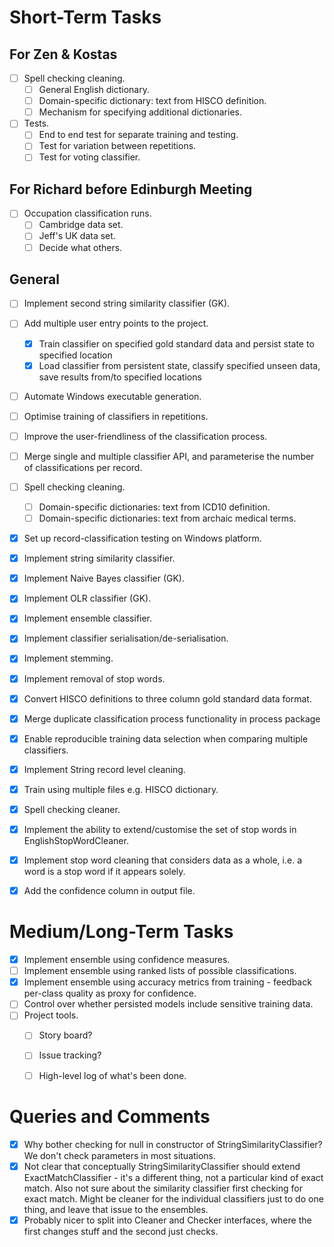  
# Short-Term Tasks
 
## For Zen & Kostas

- [ ] Spell checking cleaning.
   - [ ] General English dictionary.
   - [ ] Domain-specific dictionary: text from HISCO definition.
   - [ ] Mechanism for specifying additional dictionaries.
- [ ] Tests.
   - [ ] End to end test for separate training and testing.
   - [ ] Test for variation between repetitions.
   - [ ] Test for voting classifier.

## For Richard before Edinburgh Meeting

- [ ] Occupation classification runs.
   - [ ] Cambridge data set.
   - [ ] Jeff's UK data set.
   - [ ] Decide what others.

## General

- [ ] Implement second string similarity classifier (GK).
- [ ] Add multiple user entry points to the project.
   - [x] Train classifier on specified gold standard data and persist state to specified location
   - [x] Load classifier from persistent state, classify specified unseen data, save results from/to specified locations
- [ ] Automate Windows executable generation.
- [ ] Optimise training of classifiers in repetitions.
- [ ] Improve the user-friendliness of the classification process.
- [ ] Merge single and multiple classifier API, and parameterise the number of classifications per record.
- [ ] Spell checking cleaning.
   - [ ] Domain-specific dictionaries: text from ICD10 definition.
   - [ ] Domain-specific dictionaries: text from archaic medical terms.

- [x] Set up record-classification testing on Windows platform.
- [x] Implement string similarity classifier.
- [x] Implement Naive Bayes classifier (GK).
- [x] Implement OLR classifier (GK).
- [x] Implement ensemble classifier.
- [x] Implement classifier serialisation/de-serialisation.
- [x] Implement stemming.
- [x] Implement removal of stop words.
- [x] Convert HISCO definitions to three column gold standard data format.
- [x] Merge duplicate classification process functionality in process package
- [x] Enable reproducible training data selection when comparing multiple classifiers.
- [x] Implement String record level cleaning.
- [x] Train using multiple files e.g. HISCO dictionary.
- [x] Spell checking cleaner.
- [x] Implement the ability to extend/customise the set of stop words in EnglishStopWordCleaner.
- [x] Implement stop word cleaning that considers data as a whole, i.e. a word is a stop word if it appears solely.
- [x] Add the confidence column in output file.


# Medium/Long-Term Tasks

- [x] Implement ensemble using confidence measures.
- [ ] Implement ensemble using ranked lists of possible classifications.
- [x] Implement ensemble using accuracy metrics from training - feedback per-class quality as proxy for confidence.
- [ ] Control over whether persisted models include sensitive training data.
- [ ] Project tools.
   - [ ] Story board?
   - [ ] Issue tracking?
   - [ ] High-level log of what's been done.


# Queries and Comments

- [x] Why bother checking for null in constructor of StringSimilarityClassifier? We don't check parameters in most situations.
- [x] Not clear that conceptually StringSimilarityClassifier should extend ExactMatchClassifier - it's a different thing, not a particular kind of exact match. Also not sure about the similarity classifier first checking for exact match. Might be cleaner for the individual classifiers just to do one thing, and leave that issue to the ensembles.
- [x] Probably nicer to split into Cleaner and Checker interfaces, where the first changes stuff and the second just checks.
